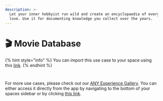 ```yaml
---
description: >-
  Let your inner hobbyist run wild and create an encyclopaedia of everything you
  love. Use it for documenting knowledge you collect over the years.
---
```


# 🎬 Movie Database

{% hint style="info" %}
You can import this use case to your space using this [link](https://gallery.any.coop/?experience=movie_database).
{% endhint %}

<div><figure><img src="../../.gitbook/assets/screenshot-1 (3).png" alt=""><figcaption></figcaption></figure> <figure><img src="../../.gitbook/assets/screenshot-2 (2).png" alt=""><figcaption></figcaption></figure></div>

For more use cases, please check out our [ANY Experience Gallery](../advanced/community/any-experience-gallery.md). You can either access it directly from the app by navigating to the bottom of your spaces sidebar or by clicking [this link](https://gallery.any.coop/).
